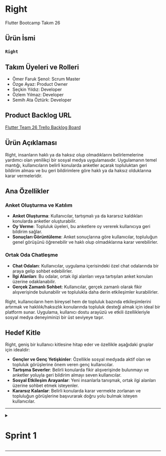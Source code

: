 # **Right**

Flutter Bootcamp Takım 26

## Ürün İsmi

### **`Right`**

## Takım Üyeleri ve Rolleri
- Ömer Faruk Şenol: Scrum Master
- Özge Ayaz: Product Owner
- Seçkin Yıldız: Developer
- Özlem Yılmaz: Developer
- Semih Ata Öztürk: Developer

## Product Backlog URL

[Flutter Team 26 Trello Backlog Board](https://trello.com/b/Hg3aJ6eI/flutter26bootcamp)

## Ürün Açıklaması
Right, insanların haklı ya da haksız olup olmadıklarını belirlemelerine yardımcı olan yenilikçi bir sosyal medya uygulamasıdır. Uygulamanın temel mantığı, kullanıcıların belirli konularda anketler açarak topluluktan geri bildirim alması ve bu geri bildirimlere göre haklı ya da haksız olduklarına karar vermeleridir.

## Ana Özellikler

### Anket Oluşturma ve Katılım
- **Anket Oluşturma**: Kullanıcılar, tartışmalı ya da kararsız kaldıkları konularda anketler oluşturabilir.
- **Oy Verme**: Topluluk üyeleri, bu anketlere oy vererek kullanıcıya geri bildirim sağlar.
- **Sonuçları Görüntüleme**: Anket sonuçlarına göre kullanıcılar, topluluğun genel görüşünü öğrenebilir ve haklı olup olmadıklarına karar verebilirler.

### Ortak Oda Chatleşme
- **Chat Odaları**: Kullanıcılar, uygulama içerisindeki özel chat odalarında bir araya gelip sohbet edebilirler.
- **İlgi Alanları**: Bu odalar, ortak ilgi alanları veya tartışılan anket konuları üzerine odaklanabilir.
- **Gerçek Zamanlı Sohbet**: Kullanıcılar, gerçek zamanlı olarak fikir alışverişinde bulunabilir ve toplulukla daha derin etkileşimler kurabilirler.

Right, kullanıcıların hem bireysel hem de topluluk bazında etkileşimlerini artırmak ve haklılık/haksızlık konularında topluluk desteği almak için ideal bir platform sunar. Uygulama, kullanıcı dostu arayüzü ve etkili özellikleriyle sosyal medya deneyiminizi bir üst seviyeye taşır.


## Hedef Kitle

Right, geniş bir kullanıcı kitlesine hitap eder ve özellikle aşağıdaki gruplar için idealdir:

- **Gençler ve Genç Yetişkinler**: Özellikle sosyal medyada aktif olan ve topluluk görüşlerine önem veren genç kullanıcılar.
- **Tartışma Severler**: Belirli konularda fikir alışverişinde bulunmayı ve anketler yoluyla geri bildirim almayı seven kullanıcılar.
- **Sosyal Etkileşim Arayanlar**: Yeni insanlarla tanışmak, ortak ilgi alanları üzerine sohbet etmek isteyenler.
- **Kararsız Kalanlar**: Belirli konularda karar vermekte zorlanan ve topluluğun görüşlerine başvurarak doğru yolu bulmak isteyen kullanıcılar.

---
<details>
<summary><h1>Sprint 1</h1></summary>

- **Sprint Notları**: 
  - Proje yönetimi için `Trello` kullanılması kararlaştırıldı.
  - UI tasarımları için `Figma` kullanılması kararlaştırıldı.
  - Proje içerisinde `Provider` tool kullanılması kararlaştırıldı.
  - `MVVM` yapısı kuruldu ve bu temelde ilerlenmesine karar verildi.
  - Backend için `Firebase` kullanılması kararlaştırıldı.
  - Giriş sistemi için `email ile giriş` kullanılması kararlaştırıldı.
  - Giriş sisteminin ardından `kimlik doğrulama` yapılmasına karar verildi.


- **Sprint içinde tamamlanması tahmin edilen/tamamlanan puan**: 15/15 Puan. 


- **Puan tamamlama mantığı**: Toplamda proje boyunca tamamlanması gereken 60 puan bulunmaktadır. Ekip üyeleri ilk iki hafta tatile denk gelen yoğunlukları nedeni ile ilk sprintte 15 puan ile başlanması uygun görülmüştür ve proje ağırlığını 2. ve 3. sprinte verme fikrine karar kılınmıştır.


- **Daily Scrum**: Daily Scrum toplantıları Whatsapp üzerinden yapılmasına karar verilmiştir. Proje boyunca düzenli olarak google Meet ve Discord üzerinden sesli toplantılar da yapılmıştır:
  <details>
    <summary><h3>Daily Scrum Screenshots</h3></summary>
    <img src="https://github.com/syildizn/oua_bootcamp24_flutter26/blob/main/bootcampFiles/IMG_1515.PNG" style="max-width: 25%; height: auto;">
    <img src="https://github.com/syildizn/oua_bootcamp24_flutter26/blob/main/bootcampFiles/IMG_1516.PNG" style="max-width: 25%; height: auto;">
    <img src="https://github.com/syildizn/oua_bootcamp24_flutter26/blob/main/bootcampFiles/IMG_1517.PNG" style="max-width: 25%; height: auto;">
    <img src="https://github.com/syildizn/oua_bootcamp24_flutter26/blob/main/bootcampFiles/IMG_1518.PNG" style="max-width: 25%; height: auto;">
    <img src="https://github.com/syildizn/oua_bootcamp24_flutter26/blob/main/bootcampFiles/IMG_1519.PNG" style="max-width: 25%; height: auto;">
    <img src="https://github.com/syildizn/oua_bootcamp24_flutter26/blob/main/bootcampFiles/IMG_1521.PNG" style="max-width: 25%; height: auto;">
  </details>
  
  <details>
    <summary><h3>Sprint 1 - App Screenshots</h3></summary>
  <table style="width: 100%;">
    <tr>
      <td colspan="4" style="text-align: center;"><h2>Login and SignUp Screen</h2></td>
    </tr>
    <tr>
      <td style="width: 25%;"><img src="https://github.com/syildizn/oua_bootcamp24_flutter26/blob/main/bootcampFiles/Screenshot%202024-07-07%20at%2018.48.04.png" style="max-width: 100%; height: auto;"></td>
      <td style="width: 25%;"><img src="https://github.com/syildizn/oua_bootcamp24_flutter26/blob/main/bootcampFiles/Screenshot%202024-07-07%20at%2018.48.11.png" style="max-width: 100%; height: auto;"></td>
    </tr>
  </table>
  </details>

- **Sprint board update**: Sprint board screenshotları:
  
  ![Backlog 1](https://github.com/syildizn/oua_bootcamp24_flutter26/blob/main/bootcampFiles/Screenshot%202024-07-07%20at%2020.31.39.png) 


- **Ürün Durumu**:

- **Sprint Review**: 
  - Proje yönetimi için `Trello` kullanılması kararlaştırıldı.
  - UI tasarımları için `Figma` kullanılması kararlaştırıldı.
  - `MVVM` yapısı kuruldu ve bu temelde ilerlenmesine karar verildi.
  - Backend için `Firebase` kullanılması kararlaştırıldı.
  - Giriş sistemi için `email ile giriş` kullanılması kararlaştırıldı.
  - Giriş sisteminin ardından `kimlik doğrulama` yapılmasına karar verildi.


- **Sprint Retrospective:**
  - Roller ile ilgili düzenleme yapılmamıştır.
  - Takım üyelerinin gelecek sprintlerde aktif olması gerektiğine vurgu yapılmıştır.
 
---


</details>







---
